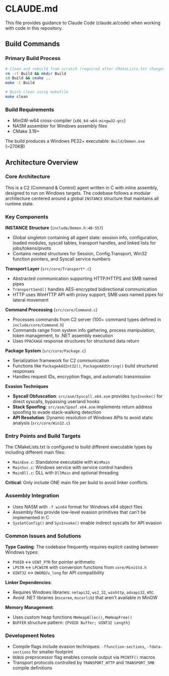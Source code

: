 # CLAUDE.md

This file provides guidance to Claude Code (claude.ai/code) when working with code in this repository.

## Build Commands

### Primary Build Process
```bash
# Clean and rebuild from scratch (required after CMakeLists.txt changes)
rm -rf Build && mkdir Build
cd Build && cmake ..
make -C Build

# Quick clean using makefile
make clean
```

### Build Requirements
- MinGW-w64 cross-compiler (`x86_64-w64-mingw32-gcc`)
- NASM assembler for Windows assembly files
- CMake 3.19+

The build produces a Windows PE32+ executable: `Build/Demon.exe` (~270KB)

## Architecture Overview

### Core Architecture
This is a C2 (Command & Control) agent written in C with inline assembly, designed to run on Windows targets. The codebase follows a modular architecture centered around a global `INSTANCE` structure that maintains all runtime state.

### Key Components

**INSTANCE Structure** (`include/Demon.h:48-557`)
- Global singleton containing all agent state: session info, configuration, loaded modules, syscall tables, transport handles, and linked lists for jobs/tokens/pivots
- Contains nested structures for Session, Config.Transport, Win32 function pointers, and Syscall service numbers

**Transport Layer** (`src/core/Transport*.c`)
- Abstracted communication supporting HTTP/HTTPS and SMB named pipes
- `TransportSend()` handles AES-encrypted bidirectional communication
- HTTP uses WinHTTP API with proxy support; SMB uses named pipes for lateral movement

**Command Processing** (`src/core/Command.c`)
- Processes commands from C2 server (100+ command types defined in `include/core/Command.h`)
- Commands range from system info gathering, process manipulation, token management, to .NET assembly execution
- Uses `PPACKAGE` response structures for structured data return

**Package System** (`src/core/Package.c`)
- Serialization framework for C2 communication
- Functions like `PackageAddInt32()`, `PackageAddString()` build structured responses
- Handles request IDs, encryption flags, and automatic transmission

**Evasion Techniques**
- **Syscall Obfuscation**: `src/asm/Syscall.x64.asm` provides `SysInvoke()` for direct syscalls, bypassing userland hooks
- **Stack Spoofing**: `src/asm/Spoof.x64.asm` implements return address spoofing to evade stack-walking detection
- **API Resolution**: Dynamic resolution of Windows APIs to avoid static analysis (`src/core/Win32.c`)

### Entry Points and Build Targets
The CMakeLists.txt is configured to build different executable types by including different main files:
- `MainExe.c`: Standalone executable with `WinMain` 
- `MainSvc.c`: Windows service with service control handlers
- `MainDll.c`: DLL with `DllMain` and optional threading

**Critical**: Only include ONE main file per build to avoid linker conflicts.

### Assembly Integration
- Uses NASM with `-f win64` format for Windows x64 object files
- Assembly files provide low-level evasion primitives that can't be implemented in C
- `SysSetConfig()` and `SysInvoke()` enable indirect syscalls for API evasion

### Common Issues and Solutions

**Type Casting**: The codebase frequently requires explicit casting between Windows types:
- `PVOID` ↔ `UINT_PTR` for pointer arithmetic
- `LPSTR` ↔ `LPCWSTR` with conversion functions from `core/MiniStd.h`
- `UINT32` ↔ `DWORD`/`u_long` for API compatibility

**Linker Dependencies**: 
- Requires Windows libraries: `netapi32`, `ws2_32`, `winhttp`, `advapi32`, etc.
- Avoid .NET libraries (`mscoree`, `mscorlib`) that aren't available in MinGW

**Memory Management**:
- Uses custom heap functions `MmHeapAlloc()`, `MmHeapFree()` 
- `BUFFER` structure pattern: `{PVOID Buffer; UINT32 Length}`

### Development Notes
- Compile flags include evasion techniques: `-ffunction-sections`, `-fdata-sections` for smaller footprint
- `DEBUG` preprocessor flag enables console output via `PRINTF()` macros
- Transport protocols controlled by `TRANSPORT_HTTP` and `TRANSPORT_SMB` compile definitions